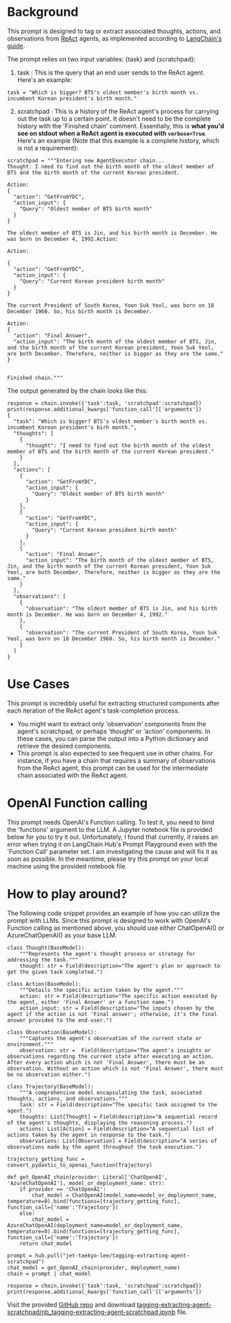 # Background
This prompt is designed to tag or extract associated thoughts, actions, and observations from [ReAct](https://react-lm.github.io/) agents, as implemented according to [LangChain's guide](https://python.langchain.com/docs/modules/agents/agent_types/structured_chat).

The prompt relies on two input variables: {task} and {scratchpad}:  
1. task : This is the query that an end user sends to the ReAct agent. Here's an example:  
```
task = "Which is bigger? BTS's oldest member's birth month vs. incumbent Korean president's birth month."
```

2. scratchpad :  This is a history of the ReAct agent's process for carrying out the task up to a certain point. It doesn't need to be the complete history with the 'Finished chain' comment. Essentially, this is **what you'd see on stdout when a ReAct agent is executed with `verbose=True`**. Here's an example (Note that this example is a complete history, which is not a requirement):
```
scratchpad = """Entering new AgentExecutor chain...
Thought: I need to find out the birth month of the oldest member of BTS and the birth month of the current Korean president. 

Action:
{
  "action": "GetFromYDC",
  "action_input": {
    "Query": "Oldest member of BTS birth month"
  }
}

The oldest member of BTS is Jin, and his birth month is December. He was born on December 4, 1992.Action:

Action:

{
  "action": "GetFromYDC",
  "action_input": {
    "Query": "Current Korean president birth month"
  }
}

The current President of South Korea, Yoon Suk Yeol, was born on 18 December 1960. So, his birth month is December.

Action:
{
  "action": "Final Answer",
  "action_input": "The birth month of the oldest member of BTS, Jin, and the birth month of the current Korean president, Yoon Suk Yeol, are both December. Therefore, neither is bigger as they are the same."
}


Finished chain."""
```

The output generated by the chain looks like this:
```
response = chain.invoke({'task':task, 'scratchpad':scratchpad})
print(response.additional_kwargs['function_call']['arguments'])
{
  "task": "Which is bigger? BTS's oldest member's birth month vs. incumbent Korean president's birh month.",
  "thoughts": [
    {
      "thought": "I need to find out the birth month of the oldest member of BTS and the birth month of the current Korean president."
    }
  ],
  "actions": [
    {
      "action": "GetFromYDC",
      "action_input": {
        "Query": "Oldest member of BTS birth month"
      }
    },
    {
      "action": "GetFromYDC",
      "action_input": {
        "Query": "Current Korean president birth month"
      }
    },
    {
      "action": "Final Answer",
      "action_input": "The birth month of the oldest member of BTS, Jin, and the birth month of the current Korean president, Yoon Suk Yeol, are both December. Therefore, neither is bigger as they are the same."
    }
  ],
  "observations": [
    {
      "observation": "The oldest member of BTS is Jin, and his birth month is December. He was born on December 4, 1992."
    },
    {
      "observation": "The current President of South Korea, Yoon Suk Yeol, was born on 18 December 1960. So, his birth month is December."
    }
  ]
}
```

# Use Cases
This prompt is incredibly useful for extracting structured components after each iteration of the ReAct agent's task-completion process.
- You might want to extract only 'observation' components from the agent's scratchpad, or perhaps 'thought' or 'action' components. In these cases, you can parse the output into a Python dictionary and retrieve the desired components.  
- This prompt is also expected to see frequent use in other chains. For instance, if you have a chain that requires a summary of observations from the ReAct agent, this prompt can be used for the intermediate chain associated with the ReAct agent.


# OpenAI Function calling
This prompt needs OpenAI's Function calling. To test it, you need to bind the 'functions' argument to the LLM. A Jupyter notebook file is provided below for you to try it out.
Unfortunately, I found that currently, it raises an error when trying it on LangChain Hub's Prompt Playground even with the 'Function Call' parameter set. I am investigating the cause and will fix it as soon as possible. In the meantime, please try this prompt on your local machine using the provided notebook file.

# How to play around?
The following code snippet provides an example of how you can utilize the prompt with LLMs. Since this prompt is designed to work with OpenAI's Function calling as mentioned above, you should use either ChatOpenAI() or AzureChatOpenAI() as your base LLM.
```
class Thought(BaseModel):
    """Represents the agent's thought process or strategy for addressing the task."""
    thought: str = Field(description="The agent's plan or approach to get the given task completed.")

class Action(BaseModel):
    """Details the specific action taken by the agent."""
    action: str = Field(description="The specific action executed by the agent, either 'Final Answer' or a function name.")
    action_input: str = Field(description="The inputs chosen by the agent if the action is not 'Final answer'; otherwise, it's the final answer provided to the end-user.")

class Observation(BaseModel):
    """Captures the agent's observation of the current state or environment."""
    observation: str =  Field(description="The agent's insights or observations regarding the current state after executing an action. After every action which is not 'Final Answer', there must be an observation. Without an action which is not 'Final Answer', there must be no observation either.")

class Trajectory(BaseModel):
    """A comprehensive model encapsulating the task, associated thoughts, actions, and observations."""
    task: str = Field(description="The specific task assigned to the agent.")
    thoughts: List[Thought] = Field(description="A sequential record of the agent's thoughts, displaying the reasoning process.")
    actions: List[Action] = Field(description="A sequential list of actions taken by the agent in response to the task.")
    observations: List[Observation] = Field(description="A series of observations made by the agent throughout the task execution.")

trajectory_getting_func = convert_pydantic_to_openai_function(Trajectory)

def get_OpenAI_chain(provider: Literal['ChatOpenAI', 'AzureChatOpenAI'], model_or_deployment_name: str):
    if provider == 'ChatOpenAI':
        chat_model = ChatOpenAI(model_name=model_or_deployment_name, temperature=0).bind(functions=[trajectory_getting_func], function_call={'name':'Trajectory'})
    else:
        chat_model = AzureChatOpenAI(deployment_name=model_or_deployment_name, temperature=0).bind(functions=[trajectory_getting_func], function_call={'name':'Trajectory'})
    return chat_model

prompt = hub.pull("jet-taekyo-lee/tagging-extracting-agent-scratchpad")
chat_model = get_OpenAI_chain(provider, deployment_name)
chain = prompt | chat_model

response = chain.invoke({'task':task, 'scratchpad':scratchpad})
print(response.additional_kwargs['function_call']['arguments'])
```

Visit the provided [GitHub repo](https://github.com/Taekyo-Lee/LLM-powered-apps/tree/main/Custom_Prompts) and download [tagging-extracting-agent-scratchpad/nb_tagging-extracting-agent-scratchpad.ipynb](https://github.com/Taekyo-Lee/LLM-powered-apps/blob/main/Custom_Prompts/tagging-extracting-agent-scratchpad/nb_tagging-extracting-agent-scratchpad.ipynb) file.